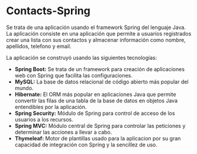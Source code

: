 # Contacts-Spring

Se trata de una aplicación usando el framework Spring del lenguaje Java. La aplicación consiste en una aplicación que permite a usuarios registrados crear una lista con sus contactos y almacenar información como nombre, apellidos, telefono y email.

La aplicación se construyó usando las siguientes tecnologías:

*   **Spring Boot:** Se trata de un framework para creación de aplicaciones web con Spring que facilita las configuraciones.
*   **MySQL:** La base de datos relacional de código abierto más popular del mundo.
*   **Hibernate:** El ORM más popular en aplicaciones Java que permite convertir las filas de una tabla de la base de datos en objetos Java entendibles por la aplicación.
*   **Spring Security:** Módulo de Spring para control de acceso de los usuarios a los recursos.
*   **Spring MVC:** Módulo central de Spring para controlar las peticiones y determinar las acciones a llevar a cabo.
*   **Thymeleaf:** Motor de plantillas usado para la aplicacion por su gran capacidad de integración con Spring y la sencillez de uso.
